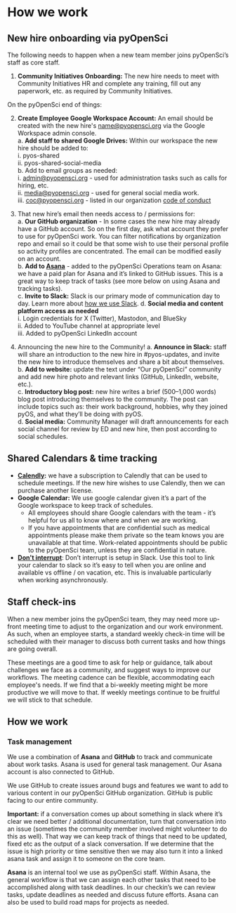# How we work

## New hire onboarding via pyOpenSci

The following needs to happen when a new team member joins pyOpenSci’s staff as core staff. 

1. **Community Initiatives Onboarding:** The new hire needs to meet with Community Initiatives HR and complete any training, fill out any paperwork, etc. as required by Community Initiatives.  

On the pyOpenSci end of things:  

2. **Create Employee Google Workspace Account:** An email should be created with the new hire's name@pyopensci.org via the Google Workspace admin console.   
    a. **Add staff to shared Google Drives:** Within our workspace the new hire should be added to:  
        i. pyos-shared  
        ii. pyos-shared-social-media  
    b. Add to email groups as needed:   
        i. [admin@pyopensci.org](mailto:admin@pyopensci.org) - used for administration tasks such as calls for hiring, etc.   
        ii. [media@pyopensci.org](mailto:media@pyopensci.org) - used for general social media work.   
        iii. [coc@pyopensci.org](mailto:coc@pyopensci.org) - listed in our organization [code of conduct](https://www.pyopensci.org/handbook/CODE_OF_CONDUCT.html)  

3. That new hire’s email then needs access to / permissions for:  
    a. **Our GitHub organization** - In some cases the new hire may already have a GitHub account. So on the first day, ask what account they prefer to use for pyOpenSci work. You can filter notifications by organization repo and email so it could be that some wish to use their personal profile so activity profiles are concentrated. The email can be modified easily on an account.  
    b. **Add to [Asana](https://asana.com/)** - added to the pyOpenSci Operations team on Asana: we have a paid plan for Asana and it’s linked to GitHub issues. This is a great way to keep track of tasks (see more below on using Asana and tracking tasks).  
    c. **Invite to Slack:** Slack is our primary mode of communication day to day. Learn more about [how we use Slack](https://www.pyopensci.org/handbook/community/slack.html).
    d. **Social media and content platform access as needed**  
        i. Login credentials for X (Twitter), Mastodon, and BlueSky  
        ii. Added to YouTube channel at appropriate level  
        iii. Added to pyOpenSci LinkedIn account  
4. Announcing the new hire to the Community!
    a. **Announce in Slack:** staff will share an introduction to the new hire in #pyos-updates, and invite the new hire to introduce themselves and share a bit about themselves.  
    b. **Add to website:** update the text under “Our pyOpenSci” community and add new hire photo and relevant links (GitHub, LinkedIn, website, etc.).  
    c. **Introductory blog post:** new hire writes a brief (500–1,000 words) blog post introducing themselves to the community. The post can include topics such as: their work background, hobbies, why they joined pyOS, and what they’ll be doing with pyOS.  
    d. **Social media:** Community Manager will draft announcements for each social channel for review by ED and new hire, then post according to social schedules.  

## Shared Calendars & time tracking  

* **[Calendly](https://calendly.com/):** we have a subscription to Calendly that can be used to schedule meetings. If the new hire wishes to use Calendly, then we can purchase another license. 
* **Google Calendar:** We use google calendar given it’s a part of the Google workspace to keep track of schedules.  
    * All employees should share Google calendars with the team - it’s helpful for us all to know where and when we are working.  
    * If you have appointments that are confidential such as medical appointments please make them private so the team knows you are unavailable at that time. Work-related appointments should be public to the pyOpenSci team, unless they are confidential in nature.  
* **[Don't interrupt](https://dontinterrupt.app/)**: Don’t interrupt is setup in Slack. Use this tool to link your calendar to slack so it’s easy to tell when you are online and available vs offline / on vacation, etc. This is invaluable particularly when working asynchronously.  

## Staff check-ins  

When a new member joins the pyOpenSci team, they may need more up-front meeting time to adjust to the organization and our work environment. As such, when an employee starts, a standard weekly check-in time will be scheduled with their manager to discuss both current tasks and how things are going overall.  

These meetings are a good time to ask for help or guidance, talk about challenges we face as a community, and suggest ways to improve our workflows. The meeting cadence can be flexible, accommodating each employee's needs. If we find that a bi-weekly meeting might be more productive we will move to that. If weekly meetings continue to be fruitful we will stick to that schedule.  

## How we work  

### Task management   

We use a combination of **Asana** and **GitHub** to track and communicate about work tasks. Asana is used for general task management. Our Asana account is also connected to GitHub. 

We use GitHub to create issues around bugs and features we want to add to various content in our pyOpenSci GitHub organization. GitHub is public facing to our entire community.  

**Important:** if a conversation comes up about something in slack where it’s clear we need better / additional documentation, turn that conversation into an issue (sometimes the community member involved might volunteer to do this as well). That way we can keep track of things that need to be updated, fixed etc as the output of a slack conversation. If we determine that the issue is high priority or time sensitive then we may also turn it into a linked asana task and assign it to someone on the core team.

**Asana** is an internal tool we use as pyOpenSci staff. Within Asana, the general workflow is that we can assign each other tasks that need to be accomplished along with task deadlines. In our checkin’s we can review tasks, update deadlines as needed and discuss future efforts. Asana can also be used to build road maps for projects as needed. 
